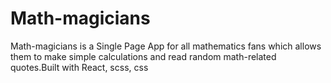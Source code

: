 # Math-magicians
Math-magicians is a Single Page App for all mathematics fans which allows them to make simple calculations and read random math-related quotes.Built with React, scss, css
